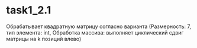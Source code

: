 # task1_2.1

Обрабатывает квадратную матрицу согласно варианта (Размерность: 7, тип элемента: int, Обработка массива: выполняет циклический сдвиг матрицы на k позиций влево)
